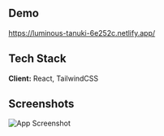 ## Demo

<https://luminous-tanuki-6e252c.netlify.app/>

## Tech Stack

**Client:** React, TailwindCSS

## Screenshots

![App Screenshot](https://i.ibb.co/bs9mMLT/Screenshot-6.png)
